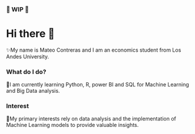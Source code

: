 ###  :hammer: WIP :hammer:

# Hi there 👋
✨My name is Mateo Contreras and I am an economics student from Los Andes University. 

### What do I do?
🌱I am currently learning Python, R, power BI and SQL for Machine Learning and Big Data analysis.


### Interest
🔭My primary interests rely on data analysis and the implementation of Machine Learning models to provide valuable insights.



<!--
**Mateocontrerass/mateocontrerass** is a ✨ _special_  repository because its `README.md` (this file) appears on your GitHub profile.

Here are some ideas to get you started:

-  I’m currently working on ...
-  I’m currently learning ...
- 👯 I’m looking to collaborate on ...
- 🤔 I’m looking for help with ...
- 💬 Ask me about ...
- 📫 How to reach me: ...
- 😄 Pronouns: ...
- ⚡ Fun fact: ...
-->


